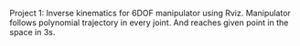 Project 1:
Inverse kinematics for 6DOF manipulator using Rviz. Manipulator follows polynomial trajectory in every joint. And reaches given point in the space in 3s.




